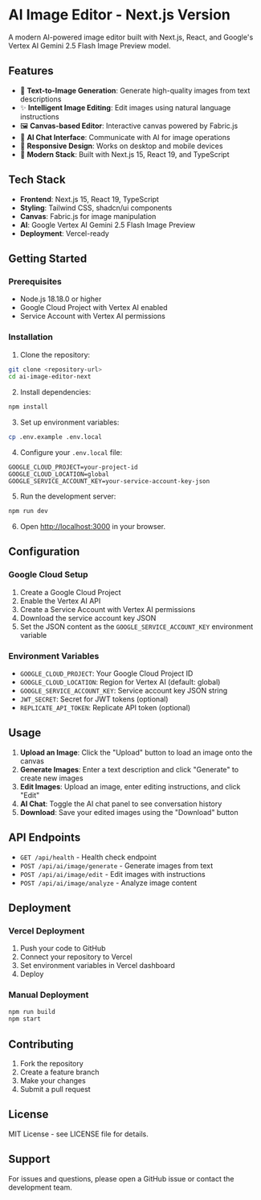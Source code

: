 # AI Image Editor - Next.js Version

A modern AI-powered image editor built with Next.js, React, and Google's Vertex AI Gemini 2.5 Flash Image Preview model.

## Features

- 🎨 **Text-to-Image Generation**: Generate high-quality images from text descriptions
- ✨ **Intelligent Image Editing**: Edit images using natural language instructions
- 🖼️ **Canvas-based Editor**: Interactive canvas powered by Fabric.js
- 💬 **AI Chat Interface**: Communicate with AI for image operations
- 📱 **Responsive Design**: Works on desktop and mobile devices
- 🚀 **Modern Stack**: Built with Next.js 15, React 19, and TypeScript

## Tech Stack

- **Frontend**: Next.js 15, React 19, TypeScript
- **Styling**: Tailwind CSS, shadcn/ui components
- **Canvas**: Fabric.js for image manipulation
- **AI**: Google Vertex AI Gemini 2.5 Flash Image Preview
- **Deployment**: Vercel-ready

## Getting Started

### Prerequisites

- Node.js 18.18.0 or higher
- Google Cloud Project with Vertex AI enabled
- Service Account with Vertex AI permissions

### Installation

1. Clone the repository:
```bash
git clone <repository-url>
cd ai-image-editor-next
```

2. Install dependencies:
```bash
npm install
```

3. Set up environment variables:
```bash
cp .env.example .env.local
```

4. Configure your `.env.local` file:
```env
GOOGLE_CLOUD_PROJECT=your-project-id
GOOGLE_CLOUD_LOCATION=global
GOOGLE_SERVICE_ACCOUNT_KEY=your-service-account-key-json
```

5. Run the development server:
```bash
npm run dev
```

6. Open [http://localhost:3000](http://localhost:3000) in your browser.

## Configuration

### Google Cloud Setup

1. Create a Google Cloud Project
2. Enable the Vertex AI API
3. Create a Service Account with Vertex AI permissions
4. Download the service account key JSON
5. Set the JSON content as the `GOOGLE_SERVICE_ACCOUNT_KEY` environment variable

### Environment Variables

- `GOOGLE_CLOUD_PROJECT`: Your Google Cloud Project ID
- `GOOGLE_CLOUD_LOCATION`: Region for Vertex AI (default: global)
- `GOOGLE_SERVICE_ACCOUNT_KEY`: Service account key JSON string
- `JWT_SECRET`: Secret for JWT tokens (optional)
- `REPLICATE_API_TOKEN`: Replicate API token (optional)

## Usage

1. **Upload an Image**: Click the "Upload" button to load an image onto the canvas
2. **Generate Images**: Enter a text description and click "Generate" to create new images
3. **Edit Images**: Upload an image, enter editing instructions, and click "Edit"
4. **AI Chat**: Toggle the AI chat panel to see conversation history
5. **Download**: Save your edited images using the "Download" button

## API Endpoints

- `GET /api/health` - Health check endpoint
- `POST /api/ai/image/generate` - Generate images from text
- `POST /api/ai/image/edit` - Edit images with instructions
- `POST /api/ai/image/analyze` - Analyze image content

## Deployment

### Vercel Deployment

1. Push your code to GitHub
2. Connect your repository to Vercel
3. Set environment variables in Vercel dashboard
4. Deploy

### Manual Deployment

```bash
npm run build
npm start
```

## Contributing

1. Fork the repository
2. Create a feature branch
3. Make your changes
4. Submit a pull request

## License

MIT License - see LICENSE file for details.

## Support

For issues and questions, please open a GitHub issue or contact the development team.
